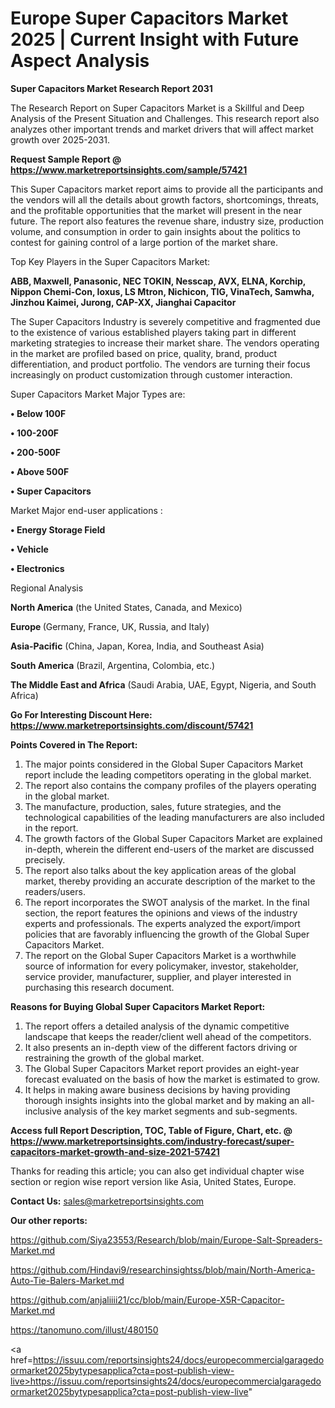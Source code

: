 # Europe Super Capacitors Market 2025 | Current Insight with Future Aspect Analysis

<strong>Super Capacitors Market Research Report 2031</strong>

The Research Report on Super Capacitors Market is a Skillful and Deep Analysis of the Present Situation and Challenges. This research report also analyzes other important trends and market drivers that will affect market growth over 2025-2031.

<strong>Request Sample Report @ <a href=https://www.marketreportsinsights.com/sample/57421>https://www.marketreportsinsights.com/sample/57421</a></strong>

This Super Capacitors market report aims to provide all the participants and the vendors will all the details about growth factors, shortcomings, threats, and the profitable opportunities that the market will present in the near future. The report also features the revenue share, industry size, production volume, and consumption in order to gain insights about the politics to contest for gaining control of a large portion of the market share.

Top Key Players in the Super Capacitors Market:

<strong>ABB, Maxwell, Panasonic, NEC TOKIN, Nesscap, AVX, ELNA, Korchip, Nippon Chemi-Con, Ioxus, LS Mtron, Nichicon, TIG, VinaTech, Samwha, Jinzhou Kaimei, Jurong, CAP-XX, Jianghai Capacitor</strong>

The Super Capacitors Industry is severely competitive and fragmented due to the existence of various established players taking part in different marketing strategies to increase their market share. The vendors operating in the market are profiled based on price, quality, brand, product differentiation, and product portfolio. The vendors are turning their focus increasingly on product customization through customer interaction.

Super Capacitors Market Major Types are:

<strong>• Below 100F

• 100-200F

• 200-500F

• Above 500F

• Super Capacitors</strong>

Market Major end-user applications :

<strong>• Energy Storage Field

• Vehicle

• Electronics</strong>

Regional Analysis

</u><strong><b>North America</b></strong> (the United States, Canada, and Mexico)

<strong><b>Europe </b></strong>(Germany, France, UK, Russia, and Italy)

<strong><b>Asia-Pacific</b></strong> (China, Japan, Korea, India, and Southeast Asia)

<strong><b>South America</b></strong> (Brazil, Argentina, Colombia, etc.)

<strong><b>The Middle East and Africa</b></strong> (Saudi Arabia, UAE, Egypt, Nigeria, and South Africa)

<strong>Go For Interesting Discount Here: <a href=https://www.marketreportsinsights.com/discount/57421>https://www.marketreportsinsights.com/discount/57421</a></strong>

<strong>Points Covered in The Report:</strong>
<ol>
  <li>The major points considered in the Global Super Capacitors Market report include the leading competitors operating in the global market.</li>
  <li>The report also contains the company profiles of the players operating in the global market.</li>
  <li>The manufacture, production, sales, future strategies, and the technological capabilities of the leading manufacturers are also included in the report.</li>
  <li>The growth factors of the Global Super Capacitors Market are explained in-depth, wherein the different end-users of the market are discussed precisely.</li>
  <li>The report also talks about the key application areas of the global market, thereby providing an accurate description of the market to the readers/users.</li>
  <li>The report incorporates the SWOT analysis of the market. In the final section, the report features the opinions and views of the industry experts and professionals. The experts analyzed the export/import policies that are favorably influencing the growth of the Global Super Capacitors Market.</li>
  <li>The report on the Global Super Capacitors Market is a worthwhile source of information for every policymaker, investor, stakeholder, service provider, manufacturer, supplier, and player interested in purchasing this research document.</li>
</ol>
<strong>Reasons for Buying Global Super Capacitors Market Report:</strong>

<ol>
  <li>The report offers a detailed analysis of the dynamic competitive landscape that keeps the reader/client well ahead of the competitors.</li>
  <li>It also presents an in-depth view of the different factors driving or restraining the growth of the global market.</li>
  <li>The Global Super Capacitors Market report provides an eight-year forecast evaluated on the basis of how the market is estimated to grow.</li>
  <li>It helps in making aware business decisions by having providing thorough insights insights into the global market and by making an all-inclusive analysis of the key market segments and sub-segments.</li>
</ol>
<strong>Access full Report Description, TOC, Table of Figure, Chart, etc. @ <a href=https://www.marketreportsinsights.com/industry-forecast/super-capacitors-market-growth-and-size-2021-57421>https://www.marketreportsinsights.com/industry-forecast/super-capacitors-market-growth-and-size-2021-57421</a></strong>


Thanks for reading this article; you can also get individual chapter wise section or region wise report version like Asia, United States, Europe.

<strong>Contact Us:</strong>
sales@marketreportsinsights.com

<strong>Our other reports:</strong>

<a href=https://github.com/Siya23553/Research/blob/main/Europe-Salt-Spreaders-Market.md>https://github.com/Siya23553/Research/blob/main/Europe-Salt-Spreaders-Market.md</a>

<a href=https://github.com/Hindavi9/researchinsightss/blob/main/North-America-Auto-Tie-Balers-Market.md>https://github.com/Hindavi9/researchinsightss/blob/main/North-America-Auto-Tie-Balers-Market.md</a>

<a href=https://github.com/anjaliiii21/cc/blob/main/Europe-X5R-Capacitor-Market.md>https://github.com/anjaliiii21/cc/blob/main/Europe-X5R-Capacitor-Market.md</a>

<a href=https://tanomuno.com/illust/480150>https://tanomuno.com/illust/480150</a>

<a href=https://issuu.com/reportsinsights24/docs/europecommercialgaragedoormarket2025bytypesapplica?cta=post-publish-view-live>https://issuu.com/reportsinsights24/docs/europecommercialgaragedoormarket2025bytypesapplica?cta=post-publish-view-live</a>"
